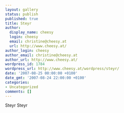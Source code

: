 ```yaml
---
layout: gallery
status: publish
published: true
title: Steyr
author:
  display_name: cheesy
  login: cheesy
  email: christine@cheesy.at
  url: http://www.cheesy.at/
author_login: cheesy
author_email: christine@cheesy.at
author_url: http://www.cheesy.at/
wordpress_id: 1784
wordpress_url: http://www.cheesy.at/wordpress/steyr/
date: '2007-08-25 00:00:00 +0100'
date_gmt: '2007-08-24 22:00:00 +0100'
categories:
- Uncategorized
comments: []
---
```

<!--:de-->Steyr
<!--:--><!--:en-->Steyr
<!--:-->
